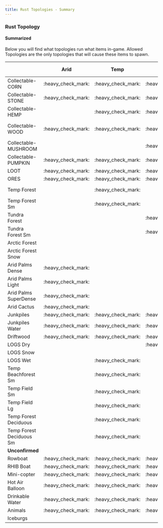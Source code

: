 ```yaml
---
title: Rust Topologies - Summary 
---
```


<h3>Rust Topology</h3>
<h4>Summarized</h4>
<p>Below you will find what topologies run what items in-game.  Allowed Topologies are the only topologies that will cause these items to spawn.</p>
<table>
<thead>
<tr class="header">
   <th></th>
   <th>Arid</th>
   <th>Temp</th>
   <th>Tundra</th>
   <th>Arctic</th>
   <th>Dirt</th>
   <th>Snow</th>
    <th>Sand</th>
   <th>Rock</th>
   <th>Grass</th>
   <th>Forest</th>
   <th>Stones</th>
   <th>Gravel</th>
   <th>Allowed<br>Topologies</th>
</tr>
</thead>
<tbody>
 <tr >
  <td>Collectable-CORN</td>
  <td markdown="span">:heavy_check_mark:</td>
  <td markdown="span">:heavy_check_mark:</td>
  <td markdown="span">:heavy_check_mark:</td>
  <td markdown="span"></td>
  <td markdown="span"></td>
  <td markdown="span"></td>
  <td markdown="span"></td>
  <td markdown="span"></td>
  <td markdown="span">:heavy_check_mark:</td>
  <td markdown="span">:heavy_check_mark:</td>
  <td markdown="span"></td>
  <td markdown="span"></td>
  <td markdown="span">Riverside,Lakeside<span style="color:red;font-family: Wingdings2">z</span></td>
 </tr>
<tr >
  <td>Collectable-STONE</td>
  <td markdown="span">:heavy_check_mark:</td>
  <td markdown="span">:heavy_check_mark:</td>
  <td markdown="span">:heavy_check_mark:</td>
  <td markdown="span"></td>
  <td markdown="span">:heavy_check_mark:</td>
  <td markdown="span">:heavy_check_mark:</td>
  <td markdown="span">:heavy_check_mark:</td>
  <td markdown="span"></td>
  <td markdown="span">:heavy_check_mark:</td>
  <td markdown="span">:heavy_check_mark:</td>
  <td markdown="span"></td>
  <td markdown="span"></td>
  <td markdown="span">Field,Forest</td>
 </tr>
 <tr >
  <td>Collectable-HEMP</td>
  <td markdown="span"></td>
  <td markdown="span">:heavy_check_mark:</td>
  <td markdown="span">:heavy_check_mark:</td>
  <td markdown="span"></td>
  <td markdown="span">:heavy_check_mark:</td>
  <td markdown="span"></td>
  <td markdown="span"></td>
  <td markdown="span"></td>
  <td markdown="span">:heavy_check_mark:</td>
  <td markdown="span">:heavy_check_mark:</td>
  <td markdown="span"></td>
  <td markdown="span"></td>
  <td markdown="span">Field,Forest</td>
 </tr>
 <tr >
  <td >Collectable-WOOD</td>
  <td markdown="span">:heavy_check_mark:</td>
  <td markdown="span">:heavy_check_mark:</td>
  <td markdown="span">:heavy_check_mark:</td>
  <td markdown="span"></td>
  <td markdown="span"></td>
  <td markdown="span"></td>
  <td markdown="span"></td>
  <td markdown="span"></td>
  <td markdown="span">:heavy_check_mark:</td>
  <td markdown="span">:heavy_check_mark:</td>
  <td markdown="span"></td>
  <td markdown="span"></td>
  <td markdown="span">Field,Cliff,Beachside,<br>Forestside,Forest,Oceanside,<br>Riverside,Lakeside,Cliffside</td>
 </tr>
 <tr>
 <td>Collectable-MUSHROOM</td>
  <td markdown="span"></td>
  <td markdown="span"></td>
  <td markdown="span">:heavy_check_mark:</td>
  <td markdown="span"></td>
  <td markdown="span"></td>
  <td markdown="span"></td>
  <td markdown="span"></td>
  <td markdown="span"></td>
  <td markdown="span"></td>
  <td markdown="span">:heavy_check_mark:</td>
  <td markdown="span"></td>
  <td markdown="span"></td>
  <td markdown="span">Forest</td>
  
 </tr>
 <tr >
  <td>Collectable-PUMPKIN</td>
  <td markdown="span">:heavy_check_mark:</td>
  <td markdown="span">:heavy_check_mark:</td>
  <td markdown="span">:heavy_check_mark:</td>
  <td markdown="span"></td>
  <td markdown="span"></td>
  <td markdown="span"></td>
  <td markdown="span"></td>
  <td markdown="span"></td>
  <td markdown="span">:heavy_check_mark:</td>
  <td markdown="span">:heavy_check_mark:</td>
  <td markdown="span"></td>
  <td markdown="span"></td>
  <td markdown="span">Riverside,Lakeside</td>
 </tr>
 <tr >
  <td>LOOT</td>
  <td markdown="span">:heavy_check_mark:</td>
  <td markdown="span">:heavy_check_mark:</td>
  <td markdown="span">:heavy_check_mark:</td>
  <td markdown="span">:heavy_check_mark:</td>
  <td markdown="span">:heavy_check_mark:</td>
  <td markdown="span">:heavy_check_mark:</td>
  <td markdown="span">:heavy_check_mark:</td>
  <td markdown="span">:heavy_check_mark:</td>
  <td markdown="span">:heavy_check_mark:</td>
  <td markdown="span">:heavy_check_mark:</td>
  <td markdown="span">:heavy_check_mark:</td>
  <td markdown="span">:heavy_check_mark:</td>
  <td markdown="span">Monument</td>
 </tr>
<tr >
  <td>ORES</td>
  <td markdown="span">:heavy_check_mark:</td>
  <td markdown="span">:heavy_check_mark:</td>
  <td markdown="span">:heavy_check_mark:</td>
  <td markdown="span">:heavy_check_mark:</td>
  <td markdown="span">:heavy_check_mark:</td>
  <td markdown="span">:heavy_check_mark:</td>
  <td markdown="span">:heavy_check_mark:</td>
  <td markdown="span">:heavy_check_mark:</td>
  <td markdown="span">:heavy_check_mark:</td>
  <td markdown="span">:heavy_check_mark:</td>
  <td markdown="span">:heavy_check_mark:</td>
  <td markdown="span">:heavy_check_mark:</td>
  <td markdown="span">Decor,Cliffside,Clutter</td>
 </tr>
 <tr >
  <td>Temp Forest</td>
  <td markdown="span"></td>
  <td markdown="span">:heavy_check_mark:</td>
  <td markdown="span"></td>
  <td markdown="span"></td>
  <td markdown="span"></td>
  <td markdown="span"></td>
  <td markdown="span"></td>
  <td markdown="span"></td>
  <td markdown="span">:heavy_check_mark:</td>
  <td markdown="span">:heavy_check_mark:</td>
  <td markdown="span"></td>
  <td markdown="span"></td>
  <td markdown="span">Forest,Decor,Cliffside<br>Clutter</td>
 </tr>
 <tr >
  <td>Temp Forest Sm</td>
  <td markdown="span"></td>
  <td markdown="span">:heavy_check_mark:</td>
  <td markdown="span"></td>
  <td markdown="span"></td>
  <td markdown="span"></td>
  <td markdown="span"></td>
  <td markdown="span"></td>
  <td markdown="span"></td>
  <td markdown="span">:heavy_check_mark:</td>
  <td markdown="span">:heavy_check_mark:</td>
  <td markdown="span"></td>
  <td markdown="span"></td>
  <td markdown="span">Forest,Decor,Cliffside<br>Clutter</td>
 </tr>
<tr >
  <td>Tundra Forest</td>
  <td markdown="span"></td>
  <td markdown="span"></td>
  <td markdown="span">:heavy_check_mark:</td>
  <td markdown="span"></td>
  <td markdown="span"></td>
  <td markdown="span"></td>
  <td markdown="span"></td>
  <td markdown="span"></td>
  <td markdown="span"></td>
  <td markdown="span">:heavy_check_mark:</td>
  <td markdown="span"></td>
  <td markdown="span"></td>
 <td markdown="span">Forest,Decor,Cliffside<br>Clutter</td> 
 </tr>
 <tr >
  <td>Tundra Forest Sm</td>
  <td markdown="span"></td>
  <td markdown="span"></td>
  <td markdown="span">:heavy_check_mark:</td>
  <td markdown="span"></td>
  <td markdown="span"></td>
  <td markdown="span"></td>
  <td markdown="span"></td>
  <td markdown="span"></td>
  <td markdown="span">:heavy_check_mark:</td>
  <td markdown="span">:heavy_check_mark:</td>
  <td markdown="span"></td>
  <td markdown="span"></td>
 <td markdown="span">Forest,Decor,Cliffside<br>Clutter</td>
 </tr>
<tr >
  <td>Arctic Forest</td>
  <td markdown="span"></td>
  <td markdown="span"></td>
  <td markdown="span"></td>
  <td markdown="span">:heavy_check_mark:</td>
  <td markdown="span"></td>
  <td markdown="span"></td>
  <td markdown="span"></td>
  <td markdown="span"></td>
  <td markdown="span">:heavy_check_mark:</td>
  <td markdown="span"></td>
  <td markdown="span"></td>
  <td markdown="span"></td>
  <td markdown="span">Field,Cliffside</td>
 </tr>
 <tr >
  <td>Arctic Forest Snow</td>
  <td markdown="span"></td>
  <td markdown="span"></td>
  <td markdown="span"></td>
  <td markdown="span">:heavy_check_mark:</td>
  <td markdown="span"></td>
  <td markdown="span"></td>
  <td markdown="span"></td>
  <td markdown="span"></td>
  <td markdown="span"></td>
  <td markdown="span">:heavy_check_mark:</td>
  <td markdown="span"></td>
  <td markdown="span"></td>
  <td markdown="span">Forest</td>
  
 </tr>
 <tr >
  <td>Arid Palms Dense</td>
  <td markdown="span">:heavy_check_mark:</td>
  <td markdown="span"></td>
  <td markdown="span"></td>
  <td markdown="span"></td>
  <td markdown="span"></td>
  <td markdown="span"></td>
  <td markdown="span">:heavy_check_mark:</td>
  <td markdown="span"></td>
  <td markdown="span">:heavy_check_mark:</td>
  <td markdown="span"></td>
  <td markdown="span"></td>
  <td markdown="span"></td>
  <td markdown="span">Field,Beachside,River<br>Riverside,Lake,Lakeside</td>
 </tr>
 <tr >
  <td>Arid Palms Light</td>
  <td markdown="span">:heavy_check_mark:</td>
  <td markdown="span"></td>
  <td markdown="span"></td>
  <td markdown="span"></td>
  <td markdown="span"></td>
  <td markdown="span"></td>
  <td markdown="span"></td>
  <td markdown="span"></td>
  <td markdown="span">:heavy_check_mark:</td>
  <td markdown="span"></td>
  <td markdown="span"></td>
  <td markdown="span"></td>
  <td markdown="span">Field,Beachside,River<br>Riverside,Lake,Lakeside</td>
 
 </tr>
<tr>
 <td>Arid Palms SuperDense</td>
  <td markdown="span">:heavy_check_mark:</td>
  <td markdown="span"></td>
  <td markdown="span"></td>
  <td markdown="span"></td>
  <td markdown="span"></td>
  <td markdown="span"></td>
  <td markdown="span"></td>
  <td markdown="span"></td>
  <td markdown="span"></td>
  <td markdown="span">:heavy_check_mark:</td>
  <td markdown="span"></td>
  <td markdown="span"></td>
   <td markdown="span">Beachside,Forest,Lakeside,Cliffside</td>
 </tr>
<tr>
 <td>Arid Cactus</td>
  <td markdown="span">:heavy_check_mark:</td>
  <td markdown="span"></td>
  <td markdown="span"></td>
  <td markdown="span"></td>
  <td markdown="span">:heavy_check_mark:</td>
  <td markdown="span"></td>
  <td markdown="span">:heavy_check_mark:</td>
  <td markdown="span"></td>
  <td markdown="span"></td>
  <td markdown="span"></td>
  <td markdown="span"></td>
  <td markdown="span"></td>
  <td markdown="span">Field</td>
  
 </tr>
<tr>
 <td>Junkpiles</td>
  <td markdown="span">:heavy_check_mark:</td>
  <td markdown="span">:heavy_check_mark:</td>
  <td markdown="span">:heavy_check_mark:</td>
  <td markdown="span">:heavy_check_mark:</td>
  <td markdown="span">:heavy_check_mark:</td>
  <td markdown="span">:heavy_check_mark:</td>
  <td markdown="span">:heavy_check_mark:</td>
  <td markdown="span">:heavy_check_mark:</td>
  <td markdown="span">:heavy_check_mark:</td>
  <td markdown="span">:heavy_check_mark:</td>
  <td markdown="span">:heavy_check_mark:</td>
  <td markdown="span">:heavy_check_mark:</td>
   <td markdown="span">Roadside,Powerline</td>
 </tr>
<tr>
 <td>Junkpiles Water</td>
  <td markdown="span">:heavy_check_mark:</td>
  <td markdown="span">:heavy_check_mark:</td>
  <td markdown="span">:heavy_check_mark:</td>
  <td markdown="span"></td>
  <td markdown="span">:heavy_check_mark:</td>
  <td markdown="span">:heavy_check_mark:</td>
  <td markdown="span">:heavy_check_mark:</td>
  <td markdown="span">:heavy_check_mark:</td>
  <td markdown="span">:heavy_check_mark:</td>
  <td markdown="span">:heavy_check_mark:</td>
  <td markdown="span">:heavy_check_mark:</td>
  <td markdown="span">:heavy_check_mark:</td>
  <td markdown="span">Offshore</td>
  
 </tr>
<tr>
 <td>Driftwood</td>
  <td markdown="span">:heavy_check_mark:</td>
  <td markdown="span">:heavy_check_mark:</td>
  <td markdown="span">:heavy_check_mark:</td>
  <td markdown="span">:heavy_check_mark:</td>
  <td markdown="span">:heavy_check_mark:</td>
  <td markdown="span">:heavy_check_mark:</td>
  <td markdown="span">:heavy_check_mark:</td>
  <td markdown="span">:heavy_check_mark:</td>
  <td markdown="span">:heavy_check_mark:</td>
  <td markdown="span">:heavy_check_mark:</td>
  <td markdown="span">:heavy_check_mark:</td>
  <td markdown="span">:heavy_check_mark:</td>
  <td markdown="span">Beach</td>
 
 </tr>
<tr>
 <td>LOGS Dry</td>
  <td markdown="span"></td>
  <td markdown="span"></td>
  <td markdown="span">:heavy_check_mark:</td>
  <td markdown="span"></td>
  <td markdown="span">:heavy_check_mark:</td>
  <td markdown="span">:heavy_check_mark:</td>
  <td markdown="span">:heavy_check_mark:</td>
  <td markdown="span">:heavy_check_mark:</td>
  <td markdown="span">:heavy_check_mark:</td>
  <td markdown="span">:heavy_check_mark:</td>
  <td markdown="span">:heavy_check_mark:</td>
  <td markdown="span">:heavy_check_mark:</td>
  <td markdown="span">Forest,Forestside</td>
 </tr>
<tr>
 <td>LOGS Snow</td>
  <td markdown="span"></td>
  <td markdown="span"></td>
  <td markdown="span"></td>
  <td markdown="span">:heavy_check_mark:</td>
  <td markdown="span"></td>
  <td markdown="span">:heavy_check_mark:</td>
  <td markdown="span"></td>
  <td markdown="span"></td>
  <td markdown="span"></td>
  <td markdown="span"></td>
  <td markdown="span"></td>
  <td markdown="span"></td>
   <td markdown="span">Forest,Forestside</td>
 
 </tr>
<tr>
 <td>LOGS Wet</td>
  <td markdown="span"></td>
  <td markdown="span">:heavy_check_mark:</td>
  <td markdown="span"></td>
  <td markdown="span"></td>
  <td markdown="span">:heavy_check_mark:</td>
  <td markdown="span">:heavy_check_mark:</td>
  <td markdown="span">:heavy_check_mark:</td>
  <td markdown="span">:heavy_check_mark:</td>
  <td markdown="span">:heavy_check_mark:</td>
  <td markdown="span">:heavy_check_mark:</td>
  <td markdown="span">:heavy_check_mark:</td>
  <td markdown="span">:heavy_check_mark:</td>
    <td markdown="span">Forest,Forestside</td>
  
 </tr>
<tr>
 <td>Temp Beachforest Sm</td>
  <td markdown="span"></td>
  <td markdown="span">:heavy_check_mark:</td>
  <td markdown="span"></td>
  <td markdown="span"></td>
  <td markdown="span"></td>
  <td markdown="span"></td>
  <td markdown="span"></td>
  <td markdown="span"></td>
  <td markdown="span">:heavy_check_mark:</td>
  <td markdown="span"></td>
  <td markdown="span"></td>
  <td markdown="span"></td>
  <td markdown="span">Beachside,Riverside,Lakeside</td>
 </tr>
<tr>
 <td>Temp Field Sm</td>
  <td markdown="span"></td>
  <td markdown="span">:heavy_check_mark:</td>
  <td markdown="span"></td>
  <td markdown="span"></td>
  <td markdown="span"></td>
  <td markdown="span"></td>
  <td markdown="span"></td>
  <td markdown="span"></td>
  <td markdown="span">:heavy_check_mark:</td>
  <td markdown="span"></td>
  <td markdown="span"></td>
  <td markdown="span"></td>
  <td markdown="span">Field,Cliffside</td>
  </tr>
<tr>
 <td>Temp Field Lg</td>
  <td markdown="span"></td>
  <td markdown="span">:heavy_check_mark:</td>
  <td markdown="span"></td>
  <td markdown="span"></td>
  <td markdown="span"></td>
  <td markdown="span"></td>
  <td markdown="span"></td>
  <td markdown="span"></td>
  <td markdown="span">:heavy_check_mark:</td>
  <td markdown="span"></td>
  <td markdown="span"></td>
  <td markdown="span"></td>
  <td markdown="span">Field,Decor,Cliffside,Hilltop</td>
 </tr>
<tr>
 <td>Temp Forest Deciduous</td>
  <td markdown="span"></td>
  <td markdown="span">:heavy_check_mark:</td>
  <td markdown="span"></td>
  <td markdown="span"></td>
  <td markdown="span"></td>
  <td markdown="span"></td>
  <td markdown="span"></td>
  <td markdown="span"></td>
  <td markdown="span">:heavy_check_mark:</td>
  <td markdown="span"></td>
  <td markdown="span"></td>
  <td markdown="span"></td>
  <td markdown="span">Forest,Decor,Cliffside,Clutter</td>
 </tr>
 <tr><td>Temp Forest Deciduous Sm</td>
  <td markdown="span"></td>
  <td markdown="span">:heavy_check_mark:</td>
  <td markdown="span"></td>
  <td markdown="span"></td>
  <td markdown="span"></td>
  <td markdown="span"></td>
  <td markdown="span"></td>
  <td markdown="span"></td>
  <td markdown="span">:heavy_check_mark:</td>
  <td markdown="span">:heavy_check_mark:</td>
  <td markdown="span"></td>
  <td markdown="span"></td>
  <td markdown="span">Forest,Decor,Cliffside,Clutter</td>
 </tr>
 <tr>
   <td><b>Unconfirmed</b></td>
  </tr>
 <tr>
<td>Rowboat</td>
  <td markdown="span">:heavy_check_mark:</td>
  <td markdown="span">:heavy_check_mark:</td>
  <td markdown="span">:heavy_check_mark:</td>
  <td markdown="span">:heavy_check_mark:</td>
  <td markdown="span">&nbsp;</td>
  <td markdown="span">&nbsp;</td>
  <td markdown="span">&nbsp;</td>
  <td markdown="span">&nbsp;</td>
  <td markdown="span">&nbsp;</td>
  <td markdown="span">&nbsp;</td>
  <td markdown="span">&nbsp;</td>
  <td markdown="span">&nbsp;</td>
  <td markdown="span">Beachside,Oceanside</td>
  
 </tr>
 <tr>
<td>RHIB Boat</td>
  <td markdown="span">:heavy_check_mark:</td>
  <td markdown="span">:heavy_check_mark:</td>
  <td markdown="span">:heavy_check_mark:</td>
  <td markdown="span">:heavy_check_mark:</td>
  <td markdown="span">&nbsp;</td>
  <td markdown="span">&nbsp;</td>
  <td markdown="span">&nbsp;</td>
  <td markdown="span">&nbsp;</td>
  <td markdown="span">&nbsp;</td>
  <td markdown="span">&nbsp;</td>
  <td markdown="span">&nbsp;</td>
  <td markdown="span">&nbsp;</td>
  <td markdown="span">Offshore</td>
  
 </tr>
 <tr><td>Mini-copter</td>
  <td markdown="span">:heavy_check_mark:</td>
  <td markdown="span">:heavy_check_mark:</td>
  <td markdown="span">:heavy_check_mark:</td>
  <td markdown="span">:heavy_check_mark:</td>
  <td markdown="span">&nbsp;</td>
  <td markdown="span">&nbsp;</td>
  <td markdown="span">&nbsp;</td>
  <td markdown="span">&nbsp;</td>
  <td markdown="span">&nbsp;</td>
  <td markdown="span">&nbsp;</td>
  <td markdown="span">&nbsp;</td>
  <td markdown="span">&nbsp;</td>
  <td markdown="span">Roadside</td>
 
 </tr>
 <tr><td>Hot Air Balloon</td>
  <td markdown="span">:heavy_check_mark:</td>
  <td markdown="span">:heavy_check_mark:</td>
  <td markdown="span">:heavy_check_mark:</td>
  <td markdown="span">:heavy_check_mark:</td>
  <td markdown="span">&nbsp;</td>
  <td markdown="span">&nbsp;</td>
  <td markdown="span">&nbsp;</td>
  <td markdown="span">&nbsp;</td>
  <td markdown="span">&nbsp;</td>
  <td markdown="span">&nbsp;</td>
  <td markdown="span">&nbsp;</td>
  <td markdown="span">&nbsp;</td>
  <td markdown="span">Field</td>
 
 </tr>
 <tr><td>Drinkable Water</td>
  <td markdown="span">:heavy_check_mark:</td>
  <td markdown="span">:heavy_check_mark:</td>
  <td markdown="span">:heavy_check_mark:</td>
  <td markdown="span">:heavy_check_mark:</td>
  <td markdown="span">&nbsp;</td>
  <td markdown="span">&nbsp;</td>
  <td markdown="span">&nbsp;</td>
  <td markdown="span">&nbsp;</td>
  <td markdown="span">&nbsp;</td>
  <td markdown="span">&nbsp;</td>
  <td markdown="span">&nbsp;</td>
  <td markdown="span">&nbsp;</td>
  <td markdown="span">River,Lake</td>
 </tr>
 <tr><td>Animals</td>
  <td markdown="span">:heavy_check_mark:</td>
  <td markdown="span">:heavy_check_mark:</td>
  <td markdown="span">:heavy_check_mark:</td>
  <td markdown="span">:heavy_check_mark:</td>
  <td markdown="span">&nbsp;</td>
  <td markdown="span">&nbsp;</td>
  <td markdown="span">&nbsp;</td>
  <td markdown="span">&nbsp;</td>
  <td markdown="span">&nbsp;</td>
  <td markdown="span">&nbsp;</td>
  <td markdown="span">&nbsp;</td>
  <td markdown="span">&nbsp;</td>
  <td markdown="span">Mainland</td>
 </tr>
 <tr><td>Iceburgs</td>
  <td markdown="span"></td>
  <td markdown="span"></td>
  <td markdown="span"></td>
  <td markdown="span">:heavy_check_mark:</td>
  <td markdown="span">&nbsp;</td>
  <td markdown="span">&nbsp;</td>
  <td markdown="span">&nbsp;</td>
  <td markdown="span">&nbsp;</td>
  <td markdown="span">&nbsp;</td>
  <td markdown="span">&nbsp;</td>
  <td markdown="span">&nbsp;</td>
  <td markdown="span">&nbsp;</td>
  <td markdown="span">Ocean, Offshore</td>
 </tr>

</tbody>
</table>
